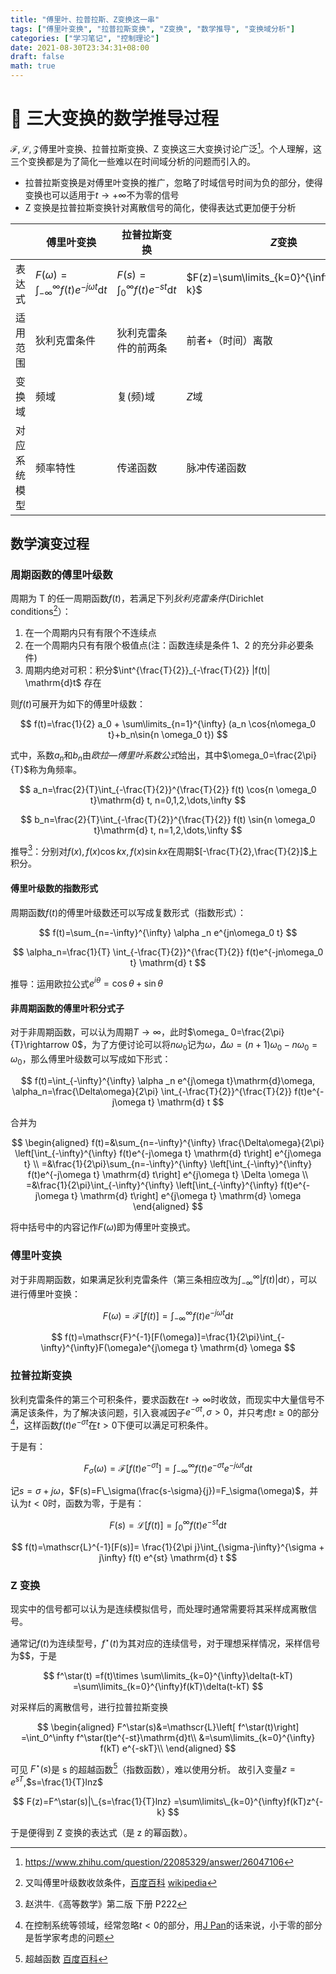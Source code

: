 ```yaml
---
title: "傅里叶、拉普拉斯、Z变换这一串"
tags: ["傅里叶变换", "拉普拉斯变换", "Z变换", "数学推导", "变换域分析"]
categories: ["学习笔记", "控制理论"]
date: 2021-08-30T23:34:31+08:00
draft: false
math: true
---
```


# 📶 三大变换的数学推导过程

$\mathscr{F,L,Z}$傅里叶变换、拉普拉斯变换、Z 变换这三大变换讨论广泛[^zhihu]。个人理解，这三个变换都是为了简化一些难以在时间域分析的问题而引入的。

- 拉普拉斯变换是对傅里叶变换的推广，忽略了时域信号时间为负的部分，使得变换也可以适用于$t\rightarrow +\infty$不为零的信号
- Z 变换是拉普拉斯变换针对离散信号的简化，使得表达式更加便于分析

|              | 傅里叶变换                                                        | 拉普拉斯变换                                | $Z$变换                                      |
| ------------ | ----------------------------------------------------------------- | ------------------------------------------- | -------------------------------------------- |
| 表达式       | $F(\omega)=\int_{-\infty}^{\infty}f(t)e^{-j\omega t}\mathrm{d} t$ | $F(s)=\int_0^\infty f(t)e^{-st}\mathrm{d}t$ | $F(z)=\sum\limits_{k=0}^{\infty}f(kT)z^{-k}$ |
| 适用范围     | 狄利克雷条件                                                      | 狄利克雷条件的前两条                        | 前者+（时间）离散                            |
| 变换域       | 频域                                                              | 复(频)域                                    | $Z$域                                        |
| 对应系统模型 | 频率特性                                                          | 传递函数                                    | 脉冲传递函数                                 |

[^zhihu]: https://www.zhihu.com/question/22085329/answer/26047106

## 数学演变过程

### 周期函数的傅里叶级数

周期为 T 的任一周期函数$f(t)$，若满足下列*狄利克雷条件*(Dirichlet conditions[^dirichlet-conditions]）：

1. 在一个周期内只有有限个不连续点
2. 在一个周期内只有有限个极值点(注：函数连续是条件 1、2 的充分非必要条件)
3. 周期内绝对可积：积分$\int^{\frac{T}{2}}_{-\frac{T}{2}} |f(t)| \mathrm{d}t$ 存在

则$f(t)$可展开为如下的傅里叶级数：

$$
f(t)=\frac{1}{2} a_0 + \sum\limits_{n=1}^{\infty} (a_n \cos{n\omega_0 t}+b_n\sin{n \omega_0 t})
$$

[^dirichlet-conditions]: 又叫傅里叶级数收敛条件，[百度百科](https://baike.baidu.com/item/狄利克雷条件/3807787) [wikipedia](https://en.wikipedia.org/wiki/Dirichlet_conditions)

式中，系数$a_n$和$b_n$由*欧拉—傅里叶系数公式*给出，其中$\omega_0=\frac{2\pi}{T}$称为角频率。

$$
a_n=\frac{2}{T}\int_{-\frac{T}{2}}^{\frac{T}{2}} f(t) \cos{n \omega_0 t}\mathrm{d} t,
n=0,1,2,\dots,\infty
$$

$$
b_n=\frac{2}{T}\int_{-\frac{T}{2}}^{\frac{T}{2}} f(t) \sin{n \omega_0 t}\mathrm{d} t,
n=1,2,\dots,\infty
$$

推导[^p222]：分别对$f(x),f(x)\cos kx, f(x)\sin kx$在周期$[-\frac{T}{2},\frac{T}{2}]$上积分。

[^p222]: 赵洪牛.《高等数学》第二版 下册 P222

#### 傅里叶级数的指数形式

周期函数$f(t)$的傅里叶级数还可以写成复数形式（指数形式）：

$$
f(t)=\sum_{n=-\infty}^{\infty} \alpha _n e^{jn\omega_0 t}
$$

$$
\alpha_n=\frac{1}{T} \int_{-\frac{T}{2}}^{\frac{T}{2}}
f(t)e^{-jn\omega_0 t} \mathrm{d} t
$$

推导：运用欧拉公式$e^{i\theta}=\cos\theta + \sin \theta$

#### 非周期函数的傅里叶积分式子

对于非周期函数，可以认为周期$T\rightarrow \infty$，此时$\omega_ 0=\frac{2\pi}{T}\rightarrow 0$，为了方便讨论可以将$n\omega_0$记为$\omega$，$\Delta \omega=(n+1)\omega_0-n\omega_0=\omega_0$，那么傅里叶级数可以写成如下形式：

$$
f(t)=\int_{-\infty}^{\infty} \alpha _n e^{j\omega t}\mathrm{d}\omega,
\alpha_n=\frac{\Delta\omega}{2\pi} \int_{-\frac{T}{2}}^{\frac{T}{2}}
f(t)e^{-j\omega t} \mathrm{d} t
$$

合并为

$$
\begin{aligned}
f(t)=&\sum_{n=-\infty}^{\infty} \frac{\Delta\omega}{2\pi} \left[\int_{-\infty}^{\infty}
f(t)e^{-j\omega t} \mathrm{d} t\right] e^{j\omega t}
\\
=&\frac{1}{2\pi}\sum_{n=-\infty}^{\infty} \left[\int_{-\infty}^{\infty}
f(t)e^{-j\omega t} \mathrm{d} t\right] e^{j\omega t} \Delta \omega
\\
=&\frac{1}{2\pi}\int_{-\infty}^{\infty} \left[\int_{-\infty}^{\infty}
f(t)e^{-j\omega t} \mathrm{d} t\right] e^{j\omega t} \mathrm{d} \omega
\end{aligned}
$$

将中括号中的内容记作$F(\omega)$即为傅里叶变换式。

### 傅里叶变换

对于非周期函数，如果满足狄利克雷条件（第三条相应改为$\int^{\infty}_{-\infty} |f(t)| \mathrm{d}t$），可以进行傅里叶变换：

$$
F(\omega)=\mathscr{F}[f(t)]=\int_{-\infty}^{\infty}f(t)e^{-j\omega t}\mathrm{d} t
$$

$$
f(t)=\mathscr{F}^{-1}[F(\omega)]=\frac{1}{2\pi}\int_{-\infty}^{\infty}F(\omega)e^{j\omega t} \mathrm{d} \omega
$$

### 拉普拉斯变换

狄利克雷条件的第三个可积条件，要求函数在$t\rightarrow \infty$时收敛，而现实中大量信号不满足该条件，为了解决该问题，引入衰减因子$e^{-\sigma t},\sigma>0$，并只考虑$t\ge 0$的部分[^ignore-past]，这样函数$f(t)e^{-\sigma t}$在$t > 0$下便可以满足可积条件。

于是有：

$$
F_\sigma(\omega)
=\mathscr{F}[f(t)e^{-\sigma t}]
=\int_{-\infty}^{\infty}f(t)e^{-\sigma t}e^{-j\omega t}\mathrm{d} t
$$

记$s=\sigma+j\omega$，$F(s)=F\_\sigma(\frac{s-\sigma}{j})=F_\sigma(\omega)$，并认为$t<0$时，函数为零，于是有：

$$
F(s)=\mathscr{L}[f(t)]=\int_0^\infty f(t)e^{-st}\mathrm{d}t
$$

$$
f(t)=\mathscr{L}^{-1}[F(s)]=
\frac{1}{2\pi j}\int_{\sigma-j\infty}^{\sigma + j\infty} f(t) e^{st} \mathrm{d} t
$$

[^ignore-past]: 在控制系统等领域，经常忽略$t<0$的部分，用[J Pan](https://www.zhihu.com/people/galieluo)的话来说，小于零的部分是哲学家考虑的问题

### Z 变换

现实中的信号都可以认为是连续模拟信号，而处理时通常需要将其采样成离散信号。

通常记$f(t)$为连续型号，$f^\star(t)$为其对应的连续信号，对于理想采样情况，采样信号为$$，于是

$$
f^\star(t)
=f(t)\times \sum\limits_{k=0}^{\infty}\delta(t-kT)
=\sum\limits_{k=0}^{\infty}f(kT)\delta(t-kT)
$$

对采样后的离散信号，进行拉普拉斯变换

$$
\begin{aligned}
F^\star(s)&=\mathscr{L}\left[ f^\star(t)\right]
=\int_0^\infty f^\star(t)e^{-st}\mathrm{d}t\\
&=\sum\limits_{k=0}^{\infty} f(kT) e^{-skT}\\
\end{aligned}
$$

可见 $F^\star(s)$是 s 的超越函数[^transcendental-functions]（指数函数），难以使用分析。
故引入变量$z=e^{sT}$,$s=\frac{1}{T}lnz$

$$
F(z)=F^\star(s)|\_{s=\frac{1}{T}lnz}
=\sum\limits\_{k=0}^{\infty}f(kT)z^{-k}
$$

于是便得到 Z 变换的表达式（是 z 的幂函数）。

[^transcendental-functions]: 超越函数 [百度百科](https://baike.baidu.com/item/%E8%B6%85%E8%B6%8A%E5%87%BD%E6%95%B0/3365811)
